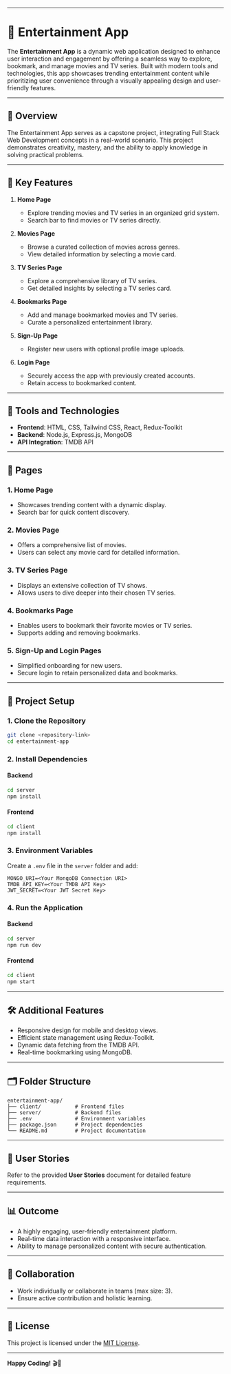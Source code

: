 

---

# 🎥 Entertainment App  

The **Entertainment App** is a dynamic web application designed to enhance user interaction and engagement by offering a seamless way to explore, bookmark, and manage movies and TV series. Built with modern tools and technologies, this app showcases trending entertainment content while prioritizing user convenience through a visually appealing design and user-friendly features.

---

## 📝 Overview  

The Entertainment App serves as a capstone project, integrating Full Stack Web Development concepts in a real-world scenario. This project demonstrates creativity, mastery, and the ability to apply knowledge in solving practical problems.

---

## 📌 Key Features  

1. **Home Page**  
   - Explore trending movies and TV series in an organized grid system.  
   - Search bar to find movies or TV series directly.  

2. **Movies Page**  
   - Browse a curated collection of movies across genres.  
   - View detailed information by selecting a movie card.  

3. **TV Series Page**  
   - Explore a comprehensive library of TV series.  
   - Get detailed insights by selecting a TV series card.  

4. **Bookmarks Page**  
   - Add and manage bookmarked movies and TV series.  
   - Curate a personalized entertainment library.  

5. **Sign-Up Page**  
   - Register new users with optional profile image uploads.  

6. **Login Page**  
   - Securely access the app with previously created accounts.  
   - Retain access to bookmarked content.  

---

## 🚀 Tools and Technologies  

- **Frontend**: HTML, CSS, Tailwind CSS, React, Redux-Toolkit  
- **Backend**: Node.js, Express.js, MongoDB  
- **API Integration**: TMDB API  

---

## 📄 Pages  

### **1. Home Page**  
- Showcases trending content with a dynamic display.  
- Search bar for quick content discovery.  

### **2. Movies Page**  
- Offers a comprehensive list of movies.  
- Users can select any movie card for detailed information.  

### **3. TV Series Page**  
- Displays an extensive collection of TV shows.  
- Allows users to dive deeper into their chosen TV series.  

### **4. Bookmarks Page**  
- Enables users to bookmark their favorite movies or TV series.  
- Supports adding and removing bookmarks.  

### **5. Sign-Up and Login Pages**  
- Simplified onboarding for new users.  
- Secure login to retain personalized data and bookmarks.  

---

## 📂 Project Setup  

### **1. Clone the Repository**  
```bash  
git clone <repository-link>
cd entertainment-app  
```  

### **2. Install Dependencies**  
#### Backend  
```bash  
cd server  
npm install  
```  
#### Frontend  
```bash  
cd client  
npm install  
```  

### **3. Environment Variables**  
Create a `.env` file in the `server` folder and add:  
```env  
MONGO_URI=<Your MongoDB Connection URI>  
TMDB_API_KEY=<Your TMDB API Key>  
JWT_SECRET=<Your JWT Secret Key>  
```  

### **4. Run the Application**  
#### Backend  
```bash  
cd server  
npm run dev  
```  
#### Frontend  
```bash  
cd client  
npm start  
```  

---

## 🛠️ Additional Features  

- Responsive design for mobile and desktop views.  
- Efficient state management using Redux-Toolkit.  
- Dynamic data fetching from the TMDB API.  
- Real-time bookmarking using MongoDB.  

---

## 🗂️ Folder Structure  

```
entertainment-app/  
├── client/           # Frontend files  
├── server/           # Backend files  
├── .env              # Environment variables  
├── package.json      # Project dependencies  
└── README.md         # Project documentation  
```  

---

## 📔 User Stories  

Refer to the provided **User Stories** document for detailed feature requirements.  

---

## 📊 Outcome  

- A highly engaging, user-friendly entertainment platform.  
- Real-time data interaction with a responsive interface.  
- Ability to manage personalized content with secure authentication.  

---

## 🤝 Collaboration  

- Work individually or collaborate in teams (max size: 3).  
- Ensure active contribution and holistic learning.  

---

## 📜 License  

This project is licensed under the [MIT License](LICENSE).  

--- 

**Happy Coding!** 🎬🎉  
